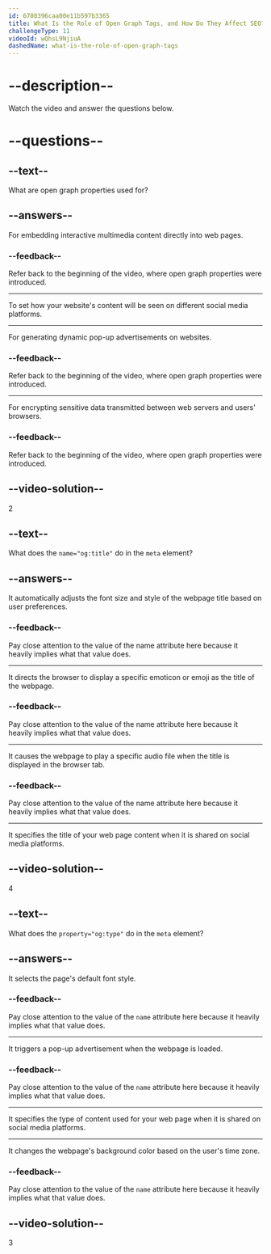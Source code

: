```yaml
---
id: 6708396caa00e11b597b3365
title: What Is the Role of Open Graph Tags, and How Do They Affect SEO?
challengeType: 11
videoId: wQhsL9NjiuA
dashedName: what-is-the-role-of-open-graph-tags
---
```


# --description--

Watch the video and answer the questions below.

# --questions--

## --text--

What are open graph properties used for?

## --answers--

For embedding interactive multimedia content directly into web pages.

### --feedback--

Refer back to the beginning of the video, where open graph properties were introduced.

---

To set how your website's content will be seen on different social media platforms.

---

For generating dynamic pop-up advertisements on websites.

### --feedback--

Refer back to the beginning of the video, where open graph properties were introduced.

---

For encrypting sensitive data transmitted between web servers and users' browsers.

### --feedback--

Refer back to the beginning of the video, where open graph properties were introduced.

## --video-solution--

2

## --text--

What does the `name="og:title"` do in the `meta` element?

## --answers--

It automatically adjusts the font size and style of the webpage title based on user preferences.

### --feedback--

Pay close attention to the value of the name attribute here because it heavily implies what that value does.

---

It directs the browser to display a specific emoticon or emoji as the title of the webpage.

### --feedback--

Pay close attention to the value of the name attribute here because it heavily implies what that value does.

---

It causes the webpage to play a specific audio file when the title is displayed in the browser tab.

### --feedback--

Pay close attention to the value of the name attribute here because it heavily implies what that value does.

---

It specifies the title of your web page content when it is shared on social media platforms.

## --video-solution--

4

## --text--

What does the `property="og:type"` do in the `meta` element?

## --answers--

It selects the page's default font style.

### --feedback--

Pay close attention to the value of the `name` attribute here because it heavily implies what that value does.

---

It triggers a pop-up advertisement when the webpage is loaded.

### --feedback--

Pay close attention to the value of the `name` attribute here because it heavily implies what that value does.

---

It specifies the type of content used for your web page when it is shared on social media platforms.

---

It changes the webpage's background color based on the user's time zone.

### --feedback--

Pay close attention to the value of the `name` attribute here because it heavily implies what that value does.

## --video-solution--

3
